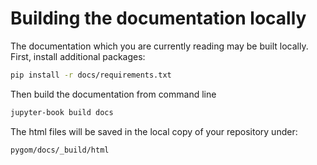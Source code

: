 # Building the documentation locally

The documentation which you are currently reading may be built locally.
First, install additional packages:

```bash
pip install -r docs/requirements.txt
```

Then build the documentation from command line

```bash
jupyter-book build docs
```

The html files will be saved in the local copy of your repository under:

    pygom/docs/_build/html